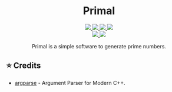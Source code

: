 <h1 align="center">Primal</h1>

<p align="center">
    <a href="https://github.com/tjira/primal/pulse">
        <img src="https://img.shields.io/github/last-commit/tjira/primal?logo=github&logoColor=white&style=for-the-badge"/>
    </a>
    <a href="https://github.com/tjira/primal/blob/master/LICENSE.md">
        <img src="https://img.shields.io/github/license/tjira/primal?logo=gitbook&logoColor=white&style=for-the-badge"/>
    </a>
    <a href="https://github.com/tjira/primal/stargazers">
        <img src="https://img.shields.io/github/stars/tjira/primal?logo=apachespark&logoColor=white&style=for-the-badge"/>
    </a>
    <a href="https://github.com/tjira/primal">
        <img src="https://img.shields.io/github/languages/code-size/tjira/primal?logo=databricks&logoColor=white&style=for-the-badge"/>
    </a>
    <br>
    <a href="https://github.com/tjira/primal/releases/latest">
        <img src="https://img.shields.io/github/v/release/tjira/primal?display_name=tag&logo=sharp&logoColor=white&style=for-the-badge"/>
    </a>
    <a href="https://github.com/tjira/primal/releases/latest">
        <img src="https://img.shields.io/github/downloads/tjira/primal/total?logo=markdown&logoColor=white&style=for-the-badge"/>
    </a>
</p>

<p align="center">
Primal is a simple software to generate prime numbers.
</p>

## ⭐ Credits

* [argparse](https://github.com/p-ranav/argparse) - Argument Parser for Modern C++.
